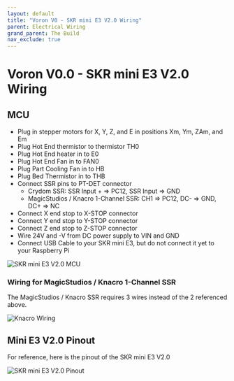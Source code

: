 ```yaml
---
layout: default
title: "Voron V0 - SKR mini E3 V2.0 Wiring"
parent: Electrical Wiring
grand_parent: The Build
nav_exclude: true
---
```


# Voron V0.0 - SKR mini E3 V2.0 Wiring

## MCU

* Plug in stepper motors for X, Y, Z, and E in positions Xm, Ym, ZAm, and Em
* Plug Hot End thermistor to thermistor TH0
* Plug Hot End heater in to E0
* Plug Hot End Fan in to FAN0
* Plug Part Cooling Fan in to HB
* Plug Bed Thermistor in to THB
* Connect SSR pins to PT-DET connector
  * Crydom SSR: SSR Input + => PC12, SSR Input => GND
  * MagicStudios / Knacro 1-Channel SSR: CH1 => PC12, DC- => GND, DC+ => NC
* Connect X end stop to X-STOP connector
* Connect Y end stop to Y-STOP connector
* Connect Z end stop to Z-STOP connector
* Wire 24V and -V from DC power supply to VIN and GND
* Connect USB Cable to your SKR mini E3, but do not connect it yet to your Raspberry Pi

![SKR mini E3 V2.0 MCU](./images/v0-miniE3-v20-mcu.png)

### Wiring for MagicStudios / Knacro 1-Channel SSR

The MagicStudios / Knacro SSR requires 3 wires instead of the 2 referenced above.

![Knacro Wiring](./images/knacro_ssr_wiring_diagram.png)

## Mini E3 V2.0 Pinout

For reference, here is the pinout of the SKR mini E3 V2.0

![SKR mini E3 V2.0 Pinout](./images/miniE3-v20-pinout.png)
